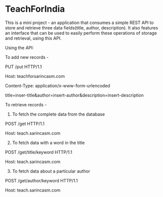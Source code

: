 TeachForIndia
=============

This is a mini project -  an application that consumes a simple REST API to store and retrieve three data fields(title, author, description). It also features an interface that can be used to easily perform these operations of storage and retrieval, using this API.

Using the API:

To add new records - 


PUT /put HTTP/1.1

Host: teachforsarincasm.com

Content-Type: application/x-www-form-urlencoded

title=inser-title&author=insert-author&description=insert-description

To retrieve records -

1) To fetch the complete data from the database


POST /get HTTP/1.1

Host: teach.sarincasm.com
  
2) To fetch data with a word in the title


POST /get/title/keyword HTTP/1.1

Host: teach.sarincasm.com

3) To fetch data about a particular author


POST /get/author/keyword HTTP/1.1

Host: teach.sarincasm.com

